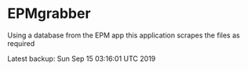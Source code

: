 # EPMgrabber
Using a database from the EPM app this application scrapes the files as required


Latest backup: Sun Sep 15 03:16:01 UTC 2019
